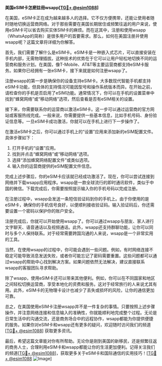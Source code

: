 **美国eSIM卡怎麽註冊wsapp[[TG💪+ @esim1088](https://t.me/s/esim1088)]**

在美国，eSIM卡正在成为越来越多人的选择。它不仅方便携带，还能让使用者随时随地切换运营商网络。对于那些需要在美国长期居住或频繁往返的用户来说，使用eSIM卡可以省去购买实体SIM卡的麻烦。而在这其中，注册和使用wsapp（WhatsApp的简称）是很多用户的首要需求。那么，如何在美国注册并使用wsapp呢？这篇文章将详细为你解答。

首先，我们需要了解什么是eSIM卡。eSIM卡是一种嵌入式芯片，可以直接安装在手机内部，无需物理插拔。这种技术的优势在于它可以让用户轻松地切换不同的运营商和服务计划。在美国，像T-Mobile、AT&T等主要运营商都支持eSIM卡服务。如果你已经拥有一张eSIM卡，接下来就是如何注册wsapp了。

注册wsapp的第一步是确保你的设备支持eSIM卡。大多数现代智能手机都支持eSIM卡功能，但具体的支持情况可能因型号和操作系统版本而异。在开始之前，请检查你的手机是否启用了eSIM功能。通常情况下，你可以在手机的设置菜单中找到“蜂窝网络”或“移动网络”选项，然后查看是否有eSIM相关的设置。

接下来，你需要联系你的运营商以激活eSIM卡。这一步可以通过运营商的官方网站或客服热线完成。一般来说，你需要提供一些基本信息，比如手机号码、身份验证信息等。一旦eSIM卡成功激活，你就可以在手机上进行下一步操作了。

在激活eSIM卡之后，你可以通过手机上的“设置”应用来添加新的eSIM配置文件。具体步骤如下：

1. 打开手机的“设置”应用。
2. 找到并点击“蜂窝网络”或“移动网络”选项。
3. 选择“添加蜂窝网络配置文件”或类似选项。
4. 输入你的运营商提供的eSIM配置文件信息。

完成上述步骤后，你的eSIM卡应该就已经成功激活了。现在，你可以尝试连接到网络并下载wsapp应用程序。wsapp是一款全球流行的即时通讯软件，类似于中国的微信。下载完成后，你需要按照提示输入你的手机号码以完成注册。

在注册过程中，wsapp会发送一条短信验证码到你的手机上。由于你使用的是eSIM卡，确保你的手机信号良好，以便顺利接收验证码。输入验证码后，你还需要设置一个密码以保护你的账户安全。

注册完成后，你就可以开始使用wsapp了。你可以通过wsapp与朋友、家人进行文字聊天、语音通话以及视频通话。此外，wsapp还支持群聊功能，让你可以同时与多个人保持联系。对于经常需要跨国沟通的人来说，wsapp是一个非常实用的工具。

当然，在使用wsapp的过程中，你可能会遇到一些问题。例如，有时网络连接不稳定可能导致消息发送失败，或者你可能忘记了密码需要重置。这些问题都可以通过wsapp的帮助中心找到解决方案。如果问题依然无法解决，建议直接联系wsapp的客服团队寻求帮助。

除了wsapp，使用eSIM卡还可以带来其他便利。例如，你可以在不同国家和地区之间轻松切换运营商，享受本地化的资费和服务。这对于经常旅行的人来说尤其有用。此外，eSIM卡的无物理卡设计也减少了丢失或损坏的风险，让你的通信更加可靠。

总之，在美国使用eSIM卡注册wsapp并不是一件复杂的事情。只要按照上述步骤操作，并注意网络连接和信息输入的准确性，你就能顺利地完成整个过程。无论是日常生活中的沟通交流，还是商务场合中的远程协作，wsapp都能为你提供便捷的服务。如果你对eSIM卡和wsapp还有更多的疑问，欢迎随时访问我们的频道[[TG💪+ @esim1088](https://t.me/s/esim1088)] 获取更多资讯。

最后，希望这篇文章能对你有所帮助。无论你是刚到美国的新移民，还是频繁往返的商务人士，合理利用eSIM卡和wsapp都能让你的生活更加便利。记得关注我们的频道[[TG💪+ @esim1088](https://t.me/s/esim1088)]，获取更多关于eSIM卡和国际通信的实用技巧！[[TG💪+ @esim1088](https://t.me/s/esim1088) ![Image](https://i.postimg.cc/4NQfJmqS/Snipaste-2025-05-13-00-14-12.png)]